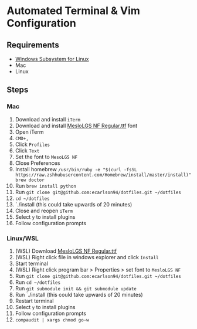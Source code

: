 # Automated Terminal & Vim Configuration
## Requirements

- [Windows Subsystem for Linux](https://gist.github.com/ecarlson94/283102ffd2f2473d41e7c9965be8fdd4)
- Mac
- Linux

## Steps
### Mac
1. Download and install `iTerm`
2. Download and install [MesloLGS NF Regular.ttf](https://github.com/romkatv/dotfiles-public/raw/master/.local/share/fonts/NerdFonts/MesloLGS%20NF%20Regular.ttf) font
3. Open iTerm
4. `CMD+,`
5. Click `Profiles`
6. Click `Text`
7. Set the font to `MesoLGS NF`
8. Close Preferences
9. Install homebrew `/usr/bin/ruby -e "$(curl -fsSL https://raw.zshhubusercontent.com/Homebrew/install/master/install)"
brew doctor`
10. Run `brew install python`
11. Run `git clone git@github.com:ecarlson94/dotfiles.git ~/dotfiles`
12. `cd ~/dotfiles`
13. `./install (this could take upwards of 20 minutes)
14. Close and reopen `iTerm`
15. Select `y` to install plugins
16. Follow configuration prompts

### Linux/WSL
1. (WSL) Download [MesloLGS NF Regular.ttf](https://github.com/romkatv/dotfiles-public/raw/master/.local/share/fonts/NerdFonts/MesloLGS%20NF%20Regular.ttf)
2. (WSL) Right click file in windows explorer and click `Install`
3. Start terminal
4. (WSL) Right click program bar > Properties > set font to `MesloLGS NF`
6. Run `git clone git@github.com:ecarlson94/dotfiles.git ~/dotfiles`
7. Run `cd ~/dotfiles`
8. Run `git submodule init && git submodule update`
9. Run `./install (this could take upwards of 20 minutes)
10. Restart terminal
11. Select `y` to install plugins
12. Follow configuration prompts
13. `compaudit | xargs chmod go-w`
